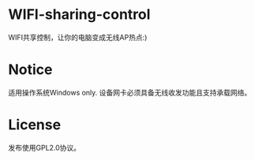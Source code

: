 # WIFI-sharing-control
WIFI共享控制，让你的电脑变成无线AP热点:)

# Notice
适用操作系统Windows only.
设备网卡必须具备无线收发功能且支持承载网络。

# License
发布使用GPL2.0协议。
